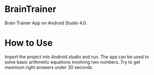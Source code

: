 # BrainTrainer
Brain Trainer App on Android Studio 4.0.
# How to Use
Import the project into Android studio and run. The app can be used to solve basic arithmetic equations involving two numbers..Try to get maximum right answers under 30 seconds.

